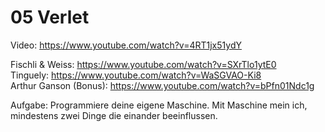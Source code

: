 # 05 Verlet  
    
Video: https://www.youtube.com/watch?v=4RT1jx51ydY  
  
Fischli & Weiss: https://www.youtube.com/watch?v=SXrTlo1ytE0  
Tinguely: https://www.youtube.com/watch?v=WaSGVAO-Ki8  
Arthur Ganson (Bonus): https://www.youtube.com/watch?v=bPfn01Ndc1g  
  
Aufgabe: Programmiere deine eigene Maschine. Mit Maschine mein ich, mindestens zwei Dinge die einander beeinflussen. 
